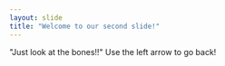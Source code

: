 ```yaml
---
layout: slide
title: "Welcome to our second slide!"
---
```

"Just look at the bones!!"
Use the left arrow to go back!

